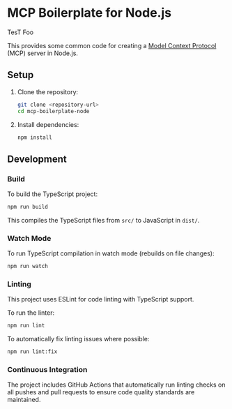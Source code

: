 # MCP Boilerplate for Node.js

TesT Foo

This provides some common code for creating a [Model Context Protocol](https://modelcontextprotocol.io/introduction) (MCP) server in Node.js.

## Setup

1. Clone the repository:
   ```bash
   git clone <repository-url>
   cd mcp-boilerplate-node
   ```

2. Install dependencies:
   ```bash
   npm install
   ```

## Development

### Build

To build the TypeScript project:

```bash
npm run build
```

This compiles the TypeScript files from `src/` to JavaScript in `dist/`.

### Watch Mode

To run TypeScript compilation in watch mode (rebuilds on file changes):

```bash
npm run watch
```

### Linting

This project uses ESLint for code linting with TypeScript support.

To run the linter:

```bash
npm run lint
```

To automatically fix linting issues where possible:

```bash
npm run lint:fix
```

### Continuous Integration

The project includes GitHub Actions that automatically run linting checks on all pushes and pull requests to ensure code quality standards are maintained.
